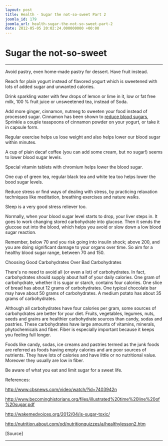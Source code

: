 ```yaml
---
layout: post
title: Health - Sugar the not-so-sweet Part 2
joomla_id: 179
joomla_url: health-sugar-the-not-so-sweet-part-2
date: 2012-05-05 20:02:24.000000000 +00:00
---
```

# **Sugar the not-so-sweet** 

* * *

Avoid pastry, even home-made pastry for dessert. Have fruit instead.

Reach for plain yogurt instead of flavored yogurt which is sweetened with lots of added sugar and unwanted calories.

Drink sparkling water with few drops of lemon or lime in it, low or fat free milk, 100 % fruit juice or unsweetened tea, instead of Soda.

Add more ginger, cinnamon, nutmeg to sweeten your food instead of processed sugar. Cinnamon has been shown to [reduce blood sugars](http://www.whfoods.com/genpage.php?tname=foodspice&dbid=68 "ground cinnamon"), Sprinkle a couple teaspoons of cinnamon powder on your yogurt, or take it in capsule form.

Regular exercise helps us lose weight and also helps lower our blood sugar within minutes.

A cup of plain decaf coffee (you can add some cream, but no sugar!) seems to lower blood sugar levels.

Special vitamin tablets with chromium helps lower the blood sugar.

One cup of green tea, regular black tea and white tea too helps lower the bood sugar levels.

Reduce stress or find ways of dealing with stress, by practicing relaxation techniques like meditation, breathing exercises and nature walks.

Sleep is a very good stress reliever too.

Normally, when your blood sugar level starts to drop, your liver steps in. It goes to work changing stored carbohydrate into glucose. Then it sends the glucose out into the blood, which helps you avoid or slow down a low blood sugar reaction.

Remember, below 70 and you risk going into insulin shock; above 200, and you are doing significant damage to your organs over time. So aim for a healthy blood sugar range, between 70 and 150.

Choosing Good Carbohydrates Over Bad Carbohydrates

There's no need to avoid all (or even a lot) of carbohydrates. In fact, carbohydrates should supply about half of your daily calories. One gram of carbohydrate, whether it is sugar or starch, contains four calories. One slice of bread has about 12 grams of carbohydrates. One typical chocolate bar may have about 50 grams of carbohydrates. A medium potato has about 35 grams of carbohydrates.

Although all carbohydrates have four calories per gram, some sources of carbohydrates are better for your diet. Fruits, vegetables, legumes, nuts, seeds and grains are healthier carbohydrate sources than candy, sodas and pastries. These carbohydrates have large amounts of vitamins, minerals, phytochemicals and fiber. Fiber is especially important because it keeps you feeling full longer.

Foods like candy, sodas, ice creams and pastries termed as the junk foods are referred as foods having empty calories and are poor sources of nutrients. They have lots of calories and have little or no nutritional value. Moreover they usually are low in fiber.

Be aware of what you eat and limit sugar for a sweet life.

References:

http://www.cbsnews.com/video/watch/?id=7403942n

http://www.becominghistorians.org/files/illustrated%20time%20line%20of%20sugar.pdf

http://wakemedvoices.org/2012/04/is-sugar-toxic/

http://nutrition.about.com/od/nutritionquizzes/a/healthylesson2.htm

[Source]

* * *





